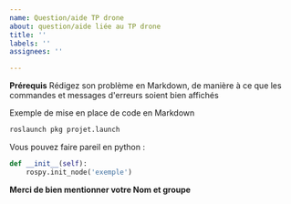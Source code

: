 ```yaml
---
name: Question/aide TP drone
about: question/aide liée au TP drone
title: ''
labels: ''
assignees: ''

---
```


**Prérequis**
Rédigez son problème en Markdown, de manière à ce que les commandes et messages d'erreurs soient bien affichés

Exemple de mise en place de code en Markdown
```bash
roslaunch pkg projet.launch
```
Vous pouvez faire pareil en python : 
```python
def __init__(self):
    rospy.init_node('exemple')
```


**Merci de bien mentionner votre Nom et groupe**
